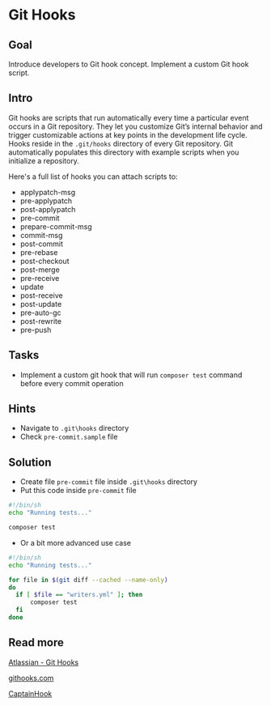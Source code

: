 Git Hooks
=========

Goal
----

Introduce developers to Git hook concept. Implement a custom Git hook script.

Intro
-----

Git hooks are scripts that run automatically every time a particular event occurs in a Git repository.
They let you customize Git’s internal behavior and trigger customizable actions at key points in the development life cycle.
Hooks reside in the `.git/hooks` directory of every Git repository.
Git automatically populates this directory with example scripts when you initialize a repository.

Here's a full list of hooks you can attach scripts to:
- applypatch-msg
- pre-applypatch
- post-applypatch
- pre-commit
- prepare-commit-msg
- commit-msg
- post-commit
- pre-rebase
- post-checkout
- post-merge
- pre-receive
- update
- post-receive
- post-update
- pre-auto-gc
- post-rewrite
- pre-push

Tasks
-----

* Implement a custom git hook that will run `composer test` command before every commit operation

Hints
-----

* Navigate to `.git\hooks` directory
* Check `pre-commit.sample` file

Solution
--------

* Create file `pre-commit` file inside `.git\hooks` directory
* Put this code inside `pre-commit` file

```bash
#!/bin/sh                                                                                                                                                                                                                                     
echo "Running tests..."

composer test
```

* Or a bit more advanced use case

```bash
#!/bin/sh  
echo "Running tests..."

for file in $(git diff --cached --name-only)
do
  if [ $file == "writers.yml" ]; then
      composer test
  fi
done
```

Read more
---------

[Atlassian - Git Hooks](https://www.atlassian.com/git/tutorials/git-hooks)

[githooks.com](https://githooks.com/)

[CaptainHook](https://github.com/CaptainHookPhp/captainhook)
